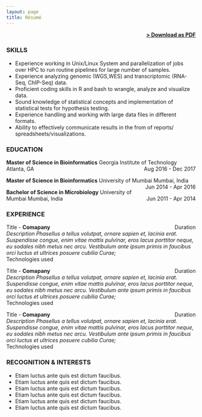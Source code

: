 ```yaml
---
layout: page
title: Résumé
---
```


<span style="float: right; "><a href="{{ '/assets/KhushbuResume.pdf' | prepend: site.baseurl }}"><strong>> Download as PDF</strong></a> </span>
<br>

### SKILLS
* Experience working in Unix/Linux System and parallelization of jobs over HPC to run routine pipelines for large number of samples.
* Experience analyzing genomic (WGS,WES) and transcriptomic (RNA-Seq, ChIP-Seq) data.
* Proficient coding skills in R and bash to wrangle, analyze and visualize data.
* Sound knowledge of statistical concepts and implementation of statistical tests for hypothesis testing.
* Experience handling and working with large data files in different formats.
* Ability to effectively communicate results in the from of reports/ spreadsheets/visualizations.

### EDUCATION

**Master of Science in Bioinformatics**
Georgia Institute of Technology<span style="float: right; ">Aug 2016 - Dec 2017</span>  
Atlanta, GA


**Master of Science in Bioinformatics**
University of Mumbai<span style="float: right; ">Jun 2014 - Apr 2016</span> 
Mumbai, India


**Bachelor of Science in Microbiology** 
University of Mumbai<span style="float: right; ">Jun 2011 - Apr 2014</span> 
Mumbai, India



### EXPERIENCE

Title - **Comapany** <span style="float: right; ">Duration</span>  
_Description Phasellus a tellus volutpat, ornare sapien et, lacinia erat. Suspendisse congue, enim vitae mattis pulvinar, eros lacus porttitor neque, eu sodales nibh metus nec arcu. Vestibulum ante ipsum primis in faucibus orci luctus et ultrices posuere cubilia Curae;_  
Technologies used  

 
Title - **Comapany** <span style="float: right; ">Duration</span>  
_Description Phasellus a tellus volutpat, ornare sapien et, lacinia erat. Suspendisse congue, enim vitae mattis pulvinar, eros lacus porttitor neque, eu sodales nibh metus nec arcu. Vestibulum ante ipsum primis in faucibus orci luctus et ultrices posuere cubilia Curae;_  
Technologies used  

Title - **Comapany** <span style="float: right; ">Duration</span>  
_Description Phasellus a tellus volutpat, ornare sapien et, lacinia erat. Suspendisse congue, enim vitae mattis pulvinar, eros lacus porttitor neque, eu sodales nibh metus nec arcu. Vestibulum ante ipsum primis in faucibus orci luctus et ultrices posuere cubilia Curae;_  
Technologies used  


### RECOGNITION & INTERESTS

- Etiam luctus ante quis est dictum faucibus.
- Etiam luctus ante quis est dictum faucibus.
- Etiam luctus ante quis est dictum faucibus.
- Etiam luctus ante quis est dictum faucibus.
- Etiam luctus ante quis est dictum faucibus.
- Etiam luctus ante quis est dictum faucibus.
